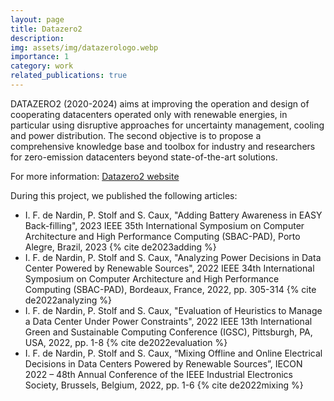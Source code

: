 ```yaml
---
layout: page
title: Datazero2
description: 
img: assets/img/datazerologo.webp
importance: 1
category: work
related_publications: true
---
```


DATAZERO2 (2020-2024) aims at improving the operation and design of cooperating datacenters operated only with renewable energies, in particular using disruptive approaches for uncertainty management, cooling and power distribution. The second objective is to propose a comprehensive knowledge base and toolbox for industry and researchers for zero-emission datacenters beyond state-of-the-art solutions.

For more information: [Datazero2 website](https://www.irit.fr/datazero/datazero2/)

During this project, we published the following articles:
- I. F. de Nardin, P. Stolf and S. Caux, "Adding Battery Awareness in EASY Back-filling", 2023 IEEE 35th International Symposium on Computer Architecture and High Performance Computing (SBAC-PAD), Porto Alegre, Brazil, 2023 {% cite de2023adding %}
- I. F. de Nardin, P. Stolf and S. Caux, "Analyzing Power Decisions in Data Center Powered by Renewable Sources", 2022 IEEE 34th International Symposium on Computer Architecture and High Performance Computing (SBAC-PAD), Bordeaux, France, 2022, pp. 305-314 {% cite de2022analyzing %}
- I. F. de Nardin, P. Stolf and S. Caux, "Evaluation of Heuristics to Manage a Data Center Under Power Constraints", 2022 IEEE 13th International Green and Sustainable Computing Conference (IGSC), Pittsburgh, PA, USA, 2022, pp. 1-8 {% cite de2022evaluation %}
- I. F. de Nardin, P. Stolf and S. Caux, “Mixing Offline and Online Electrical Decisions in Data Centers Powered by Renewable Sources”, IECON 2022 – 48th Annual Conference of the IEEE Industrial Electronics Society, Brussels, Belgium, 2022, pp. 1-6 {% cite de2022mixing %}
